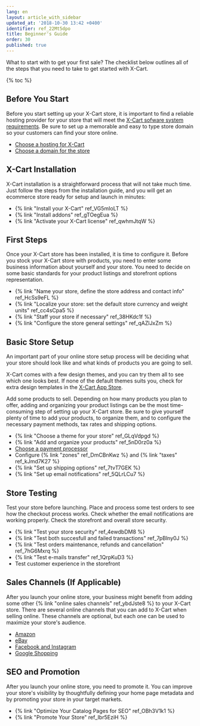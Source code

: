 ```yaml
---
lang: en
layout: article_with_sidebar
updated_at: '2018-10-30 13:42 +0400'
identifier: ref_22Mt5dpo
title: Beginner's Guide
order: 30
published: true
---
```

What to start with to get your first sale? The checklist below outlines all of the steps that you need to take to get started with X-Cart.

{% toc %}

## Before You Start

Before you start setting up your X-Cart store, it is important to find a reliable hosting provider for your store that will meet the [X-Cart sofware system requirements](https://kb.x-cart.com/general_setup/installation_guide.html#server-requirements "Beginners Guide"). Be sure to set up a memorable and easy to type store domain so your customers can find your store online.

- [Choose a hosting for X-Cart](https://market.x-cart.com/experts-and-services/hosters/ "Beginner's Guide")
- [Choose a domain for the store](https://www.x-cart.com/blog/how-to-choose-domain-name.html "Beginners Guide")

## X-Cart Installation

X-Cart installation is a straightforward process that will not take much time. Just follow the steps from the installation guide, and you will get an ecommerce store ready for setup and launch in minutes:

- {% link "Install your X-Cart" ref_VG5mIoLT %}
- {% link "Install addons" ref_gTOegEua %}
- {% link "Activate your X-Cart license" ref_qwhmJtqW %}

## First Steps

Once your X-Cart store has been installed, it is time to configure it. Before you stock your X-Cart store with products, you need to enter some business information about yourself and your store. You need to decide on some basic standards for your product listings and storefront options representation. 

- {% link "Name your store, define the store address and contact info" ref_HcSs9eFL %}
- {% link "Localize your store: set the default store currency and weight units" ref_cc4sCpa5 %}
- {% link "Staff your store if necessary" ref_38HKdc1f %}
- {% link "Configure the store general settings" ref_qAZlJxZm %}

## Basic Store Setup

An important part of your online store setup process will be deciding what your store should look like and what kinds of products you are going to sell. 

X-Cart comes with a few design themes, and you can try them all to see which one looks best. If none of the default themes suits you, check for extra design templates in the [X-Cart App Store](https://market.x-cart.com/ecommerce-templates/).

Add some products to sell. Depending on how many products you plan to offer, adding and organizing your product listings can be the most time-consuming step of setting up your X-Cart store. Be sure to give yourself plenty of time to add your products, to organize them, and to configure the necessary payment methods, tax rates and shipping options.

- {% link "Choose a theme for your store" ref_GLqVdpgd %}
- {% link "Add and organize your products" ref_5nD0rz0a %}
- [Choose a payment processor](https://kb.x-cart.com/payments/ "Beginners Guide")
- Configure {% link "zones" ref_DmCBnKwz %} and {% link "taxes" ref_kJmd7K27 %}
- {% link "Set up shipping options" ref_7tvT7GEK %}
- {% link "Set up email notifications" ref_5QLrLCu7 %}

## Store Testing

Test your store before launching. Place and process some test orders to see how the checkout process works. Check whether the email notifications are working properly. Check the storefront and overall store security.
 
- {% link "Test your store security" ref_4ewdbDM8 %}
- {% link "Test both succesfull and failed transactions" ref_7pBlny0J %}
- {% link "Test orders maintenance, refunds and cancellation" ref_7hG6Mxrq %}
- {% link "Test e-mails transfer" ref_1QrpKuD3 %}
- Test customer experience in the storefront

## Sales Channels (If Applicable)

After you launch your online store, your business might benefit from adding some other {% link "online sales channels" ref_ybdJste8 %} to your X-Cart store. There are several online channels that you can add to X-Cart when selling online. These channels are optional, but each one can be used to maximize your store's audience.

- [Amazon](https://www.x-cart.com/sell-online/how-to-sell-on-amazon.html "Beginners Guide")
- [eBay](https://www.x-cart.com/sell-online/how-to-sell-on-ebay.html "Beginners Guide")
- [Facebook and Instagram](https://www.x-cart.com/sell-online/how-to-sell-on-facebook.html "Beginners Guide")
- [Google Shopping](https://www.x-cart.com/grow-your-sales-with-google-adwords-google-shopping.html "Beginners Guide")

## SEO and Promotion

After you launch your online store, you need to promote it. You can improve your store's visibility by thoughtfully defining your home page metadata and by promoting your store in your target markets.

- {% link "Optimize Your Catalog Pages for SEO" ref_OBh3V1k1 %}
- {% link "Promote Your Store" ref_Ibr5EziH %}

